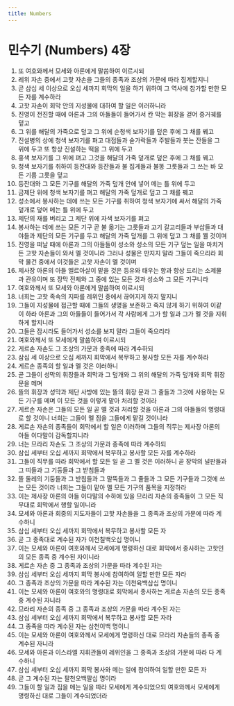 ```yaml
---
title: Numbers
---
```


# 민수기 (Numbers) 4장
1. 또 여호와께서 모세와 아론에게 말씀하여 이르시되
1. 레위 자손 중에서 고핫 자손을 그들의 종족과 조상의 가문에 따라 집계할지니
1. 곧 삼십 세 이상으로 오십 세까지 회막의 일을 하기 위하여 그 역사에 참가할 만한 모든 자를 계수하라
1. 고핫 자손이 회막 안의 지성물에 대하여 할 일은 이러하니라
1. 진영이 전진할 때에 아론과 그의 아들들이 들어가서 칸 막는 휘장을 걷어 증거궤를 덮고
1. 그 위를 해달의 가죽으로 덮고 그 위에 순청색 보자기를 덮은 후에 그 채를 꿰고
1. 진설병의 상에 청색 보자기를 펴고 대접들과 숟가락들과 주발들과 붓는 잔들을 그 위에 두고 또 항상 진설하는 떡을 그 위에 두고
1. 홍색 보자기를 그 위에 펴고 그것을 해달의 가죽 덮개로 덮은 후에 그 채를 꿰고
1. 청색 보자기를 취하여 등잔대와 등잔들과 불 집게들과 불똥 그릇들과 그 쓰는 바 모든 기름 그릇을 덮고
1. 등잔대와 그 모든 기구를 해달의 가죽 덮개 안에 넣어 메는 틀 위에 두고
1. 금제단 위에 청색 보자기를 펴고 해달의 가죽 덮개로 덮고 그 채를 꿰고
1. 성소에서 봉사하는 데에 쓰는 모든 기구를 취하여 청색 보자기에 싸서 해달의 가죽 덮개로 덮어 메는 틀 위에 두고
1. 제단의 재를 버리고 그 제단 위에 자색 보자기를 펴고
1. 봉사하는 데에 쓰는 모든 기구 곧 불 옮기는 그릇들과 고기 갈고리들과 부삽들과 대야들과 제단의 모든 기구를 두고 해달의 가죽 덮개를 그 위에 덮고 그 채를 꿸 것이며
1. 진영을 떠날 때에 아론과 그의 아들들이 성소와 성소의 모든 기구 덮는 일을 마치거든 고핫 자손들이 와서 멜 것이니라 그러나 성물은 만지지 말라 그들이 죽으리라 회막 물건 중에서 이것들은 고핫 자손이 멜 것이며
1. 제사장 아론의 아들 엘르아살이 맡을 것은 등유와 태우는 향과 항상 드리는 소제물과 관유이며 또 장막 전체와 그 중에 있는 모든 것과 성소와 그 모든 기구니라
1. 여호와께서 또 모세와 아론에게 말씀하여 이르시되
1. 너희는 고핫 족속의 지파를 레위인 중에서 끊어지게 하지 말지니
1. 그들이 지성물에 접근할 때에 그들의 생명을 보존하고 죽지 않게 하기 위하여 이같이 하라 아론과 그의 아들들이 들어가서 각 사람에게 그가 할 일과 그가 멜 것을 지휘하게 할지니라
1. 그들은 잠시라도 들어가서 성소를 보지 말라 그들이 죽으리라
1. 여호와께서 또 모세에게 말씀하여 이르시되
1. 게르손 자손도 그 조상의 가문과 종족에 따라 계수하되
1. 삼십 세 이상으로 오십 세까지 회막에서 복무하고 봉사할 모든 자를 계수하라
1. 게르손 종족의 할 일과 멜 것은 이러하니
1. 곧 그들이 성막의 휘장들과 회막과 그 덮개와 그 위의 해달의 가죽 덮개와 회막 휘장 문을 메며
1. 뜰의 휘장과 성막과 제단 사방에 있는 뜰의 휘장 문과 그 줄들과 그것에 사용하는 모든 기구를 메며 이 모든 것을 이렇게 맡아 처리할 것이라
1. 게르손 자손은 그들의 모든 일 곧 멜 것과 처리할 것을 아론과 그의 아들들의 명령대로 할 것이니 너희는 그들이 멜 짐을 그들에게 맡길 것이니라
1. 게르손 자손의 종족들이 회막에서 할 일은 이러하며 그들의 직무는 제사장 아론의 아들 이다말이 감독할지니라
1. 너는 므라리 자손도 그 조상의 가문과 종족에 따라 계수하되
1. 삼십 세부터 오십 세까지 회막에서 복무하고 봉사할 모든 자를 계수하라
1. 그들이 직무를 따라 회막에서 할 모든 일 곧 그 멜 것은 이러하니 곧 장막의 널판들과 그 띠들과 그 기둥들과 그 받침들과
1. 뜰 둘레의 기둥들과 그 받침들과 그 말뚝들과 그 줄들과 그 모든 기구들과 그것에 쓰는 모든 것이라 너희는 그들이 맡아 멜 모든 기구의 품목을 지정하라
1. 이는 제사장 아론의 아들 이다말의 수하에 있을 므라리 자손의 종족들이 그 모든 직무대로 회막에서 행할 일이니라
1. 모세와 아론과 회중의 지도자들이 고핫 자손들을 그 종족과 조상의 가문에 따라 계수하니
1. 삼십 세부터 오십 세까지 회막에서 복무하고 봉사할 모든 자
1. 곧 그 종족대로 계수된 자가 이천칠백오십 명이니
1. 이는 모세와 아론이 여호와께서 모세에게 명령하신 대로 회막에서 종사하는 고핫인의 모든 종족 중 계수된 자이니라
1. 게르손 자손 중 그 종족과 조상의 가문을 따라 계수된 자는
1. 삼십 세부터 오십 세까지 회막 봉사에 참여하여 일할 만한 모든 자라
1. 그 종족과 조상의 가문을 따라 계수된 자는 이천육백삼십 명이니
1. 이는 모세와 아론이 여호와의 명령대로 회막에서 종사하는 게르손 자손의 모든 종족 중 계수된 자니라
1. 므라리 자손의 종족 중 그 종족과 조상의 가문을 따라 계수된 자는
1. 삼십 세부터 오십 세까지 회막에서 복무하고 봉사할 모든 자라
1. 그 종족을 따라 계수된 자는 삼천이백 명이니
1. 이는 모세와 아론이 여호와께서 모세에게 명령하신 대로 므라리 자손들의 종족 중 계수된 자니라
1. 모세와 아론과 이스라엘 지휘관들이 레위인을 그 종족과 조상의 가문에 따라 다 계수하니
1. 삼십 세부터 오십 세까지 회막 봉사와 메는 일에 참여하여 일할 만한 모든 자
1. 곧 그 계수된 자는 팔천오백팔십 명이라
1. 그들이 할 일과 짐을 메는 일을 따라 모세에게 계수되었으되 여호와께서 모세에게 명령하신 대로 그들이 계수되었더라
